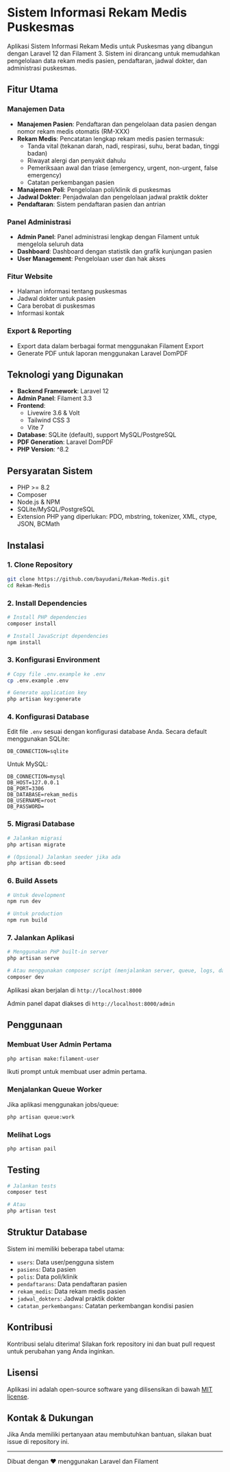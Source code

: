 # Sistem Informasi Rekam Medis Puskesmas

Aplikasi Sistem Informasi Rekam Medis untuk Puskesmas yang dibangun dengan Laravel 12 dan Filament 3. Sistem ini dirancang untuk memudahkan pengelolaan data rekam medis pasien, pendaftaran, jadwal dokter, dan administrasi puskesmas.

## Fitur Utama

### Manajemen Data
- **Manajemen Pasien**: Pendaftaran dan pengelolaan data pasien dengan nomor rekam medis otomatis (RM-XXX)
- **Rekam Medis**: Pencatatan lengkap rekam medis pasien termasuk:
  - Tanda vital (tekanan darah, nadi, respirasi, suhu, berat badan, tinggi badan)
  - Riwayat alergi dan penyakit dahulu
  - Pemeriksaan awal dan triase (emergency, urgent, non-urgent, false emergency)
  - Catatan perkembangan pasien
- **Manajemen Poli**: Pengelolaan poli/klinik di puskesmas
- **Jadwal Dokter**: Penjadwalan dan pengelolaan jadwal praktik dokter
- **Pendaftaran**: Sistem pendaftaran pasien dan antrian

### Panel Administrasi
- **Admin Panel**: Panel administrasi lengkap dengan Filament untuk mengelola seluruh data
- **Dashboard**: Dashboard dengan statistik dan grafik kunjungan pasien
- **User Management**: Pengelolaan user dan hak akses

### Fitur Website
- Halaman informasi tentang puskesmas
- Jadwal dokter untuk pasien
- Cara berobat di puskesmas
- Informasi kontak

### Export & Reporting
- Export data dalam berbagai format menggunakan Filament Export
- Generate PDF untuk laporan menggunakan Laravel DomPDF

## Teknologi yang Digunakan

- **Backend Framework**: Laravel 12
- **Admin Panel**: Filament 3.3
- **Frontend**: 
  - Livewire 3.6 & Volt
  - Tailwind CSS 3
  - Vite 7
- **Database**: SQLite (default), support MySQL/PostgreSQL
- **PDF Generation**: Laravel DomPDF
- **PHP Version**: ^8.2

## Persyaratan Sistem

- PHP >= 8.2
- Composer
- Node.js & NPM
- SQLite/MySQL/PostgreSQL
- Extension PHP yang diperlukan: PDO, mbstring, tokenizer, XML, ctype, JSON, BCMath

## Instalasi

### 1. Clone Repository

```bash
git clone https://github.com/bayudani/Rekam-Medis.git
cd Rekam-Medis
```

### 2. Install Dependencies

```bash
# Install PHP dependencies
composer install

# Install JavaScript dependencies
npm install
```

### 3. Konfigurasi Environment

```bash
# Copy file .env.example ke .env
cp .env.example .env

# Generate application key
php artisan key:generate
```

### 4. Konfigurasi Database

Edit file `.env` sesuai dengan konfigurasi database Anda. Secara default menggunakan SQLite:

```env
DB_CONNECTION=sqlite
```

Untuk MySQL:
```env
DB_CONNECTION=mysql
DB_HOST=127.0.0.1
DB_PORT=3306
DB_DATABASE=rekam_medis
DB_USERNAME=root
DB_PASSWORD=
```

### 5. Migrasi Database

```bash
# Jalankan migrasi
php artisan migrate

# (Opsional) Jalankan seeder jika ada
php artisan db:seed
```

### 6. Build Assets

```bash
# Untuk development
npm run dev

# Untuk production
npm run build
```

### 7. Jalankan Aplikasi

```bash
# Menggunakan PHP built-in server
php artisan serve

# Atau menggunakan composer script (menjalankan server, queue, logs, dan vite secara bersamaan)
composer dev
```

Aplikasi akan berjalan di `http://localhost:8000`

Admin panel dapat diakses di `http://localhost:8000/admin`

## Penggunaan

### Membuat User Admin Pertama

```bash
php artisan make:filament-user
```

Ikuti prompt untuk membuat user admin pertama.

### Menjalankan Queue Worker

Jika aplikasi menggunakan jobs/queue:

```bash
php artisan queue:work
```

### Melihat Logs

```bash
php artisan pail
```

## Testing

```bash
# Jalankan tests
composer test

# Atau
php artisan test
```

## Struktur Database

Sistem ini memiliki beberapa tabel utama:
- `users`: Data user/pengguna sistem
- `pasiens`: Data pasien
- `polis`: Data poli/klinik
- `pendaftarans`: Data pendaftaran pasien
- `rekam_medis`: Data rekam medis pasien
- `jadwal_dokters`: Jadwal praktik dokter
- `catatan_perkembangans`: Catatan perkembangan kondisi pasien

## Kontribusi

Kontribusi selalu diterima! Silakan fork repository ini dan buat pull request untuk perubahan yang Anda inginkan.

## Lisensi

Aplikasi ini adalah open-source software yang dilisensikan di bawah [MIT license](https://opensource.org/licenses/MIT).

## Kontak & Dukungan

Jika Anda memiliki pertanyaan atau membutuhkan bantuan, silakan buat issue di repository ini.

---

Dibuat dengan ❤️ menggunakan Laravel dan Filament
